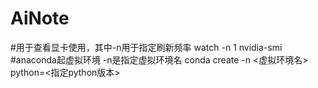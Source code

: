 # AiNote
#用于查看显卡使用，其中-n用于指定刷新频率
watch -n 1 nvidia-smi
#anaconda起虚拟环境 -n是指定虚拟环境名
conda create -n <虚拟环境名> python=<指定python版本>
